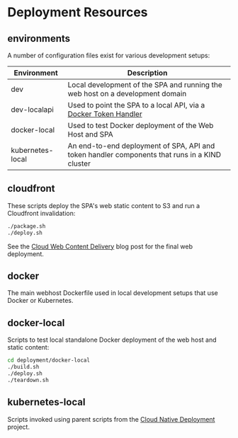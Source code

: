 # Deployment Resources

## environments

A number of configuration files exist for various development setups:

| Environment | Description |
| ----------- | ----------- |
| dev | Local development of the SPA and running the web host on a development domain |
| dev-localapi | Used to point the SPA to a local API, via a [Docker Token Handler](https://github.com/gary-archer/oauth.tokenhandler.docker) |
| docker-local | Used to test Docker deployment of the Web Host and SPA |
| kubernetes-local | An end-to-end deployment of SPA, API and token handler components that runs in a KIND cluster |

## cloudfront

These scripts deploy the SPA's web static content to S3 and run a Cloudfront invalidation:

```bash
./package.sh
./deploy.sh
```

See the [Cloud Web Content Delivery](https://authguidance.com/2018/12/02/spa-content-deployment/) blog post for the final web deployment.

## docker

The main webhost Dockerfile used in local development setups that use Docker or Kubernetes.

## docker-local

Scripts to test local standalone Docker deployment of the web host and static content:

```bash
cd deployment/docker-local
./build.sh
./deploy.sh
./teardown.sh
```

## kubernetes-local

Scripts invoked using parent scripts from the [Cloud Native Deployment](https://github.com/gary-archer/oauth.cloudnative.deployment) project.
